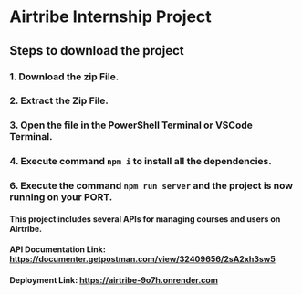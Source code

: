 # Airtribe Internship Project

## Steps to download the project
### 1. Download the zip File.
### 2. Extract the Zip File.
### 3. Open the file in the PowerShell Terminal or VSCode Terminal.
### 4. Execute command `npm i` to install all the dependencies.
### 6. Execute the command `npm run server` and the project is now running on your PORT.

#### This project includes several APIs for managing courses and users on Airtribe.
#### API Documentation Link: https://documenter.getpostman.com/view/32409656/2sA2xh3sw5
#### Deployment Link: https://airtribe-9o7h.onrender.com
